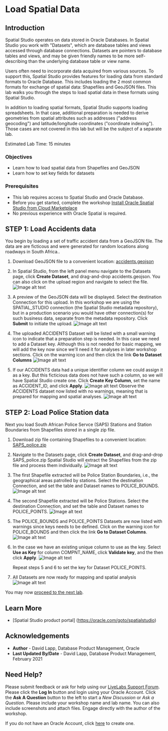 # Load Spatial Data


## Introduction

Spatial Studio operates on data stored in Oracle Databases. In Spatial Studio you work with "Datasets", which are database tables and views accessed through database connections. Datasets are pointers to database tables and views, and may be given friendly names to be more self-describing than the underlying database table or view name.  

Users often need to incorporate data acquired from various sources. To support this, Spatial Studio provides features for loading data from standard formats to Oracle Database.  This includes loading the 2 most common formats for exchange of spatial data: Shapefiles and GeoJSON files. This lab walks you through the steps to load spatial data in these formats using Spatial Studio. 

In addition to loading spatial formats, Spatial Studio supports loading spreadsheets. In that case, additional preparation is needed to derive geometries from spatial attributes such as addresses ("address geocoding") and latitude/longitude coordinates ("coordinate indexing"). Those cases are not covered in this lab but will be the subject of a separate lab.


Estimated Lab Time: 15 minutes


### Objectives

* Learn how to load spatial data from Shapefiles and GeoJSON
* Learn how to set key fields for datasets

### Prerequisites

* This lab requires access to Spatial Studio and Oracle Database. 
* Before you get started, complete the workshop [Install Oracle Spatial Studio from Cloud Marketplace ](https://apexapps.oracle.com/pls/apex/dbpm/r/livelabs/view-workshop?wid=778)
* No previous experience with Oracle Spatial is required.


## **STEP 1:** Load Accidents data

You begin by loading a set of traffic accident data from a GeoJSON file. The data are  are ficticous and were generated for random locations along roadways in South Africa.. 

1. Download GeoJSON file to a convenient location: <a href="files/accidents.geojson" download>  accidents.geojson  </a>

2. In Spatial Studio, from the left panel menu navigate to the Datasets page, click **Create Dataset**, and drag-and-drop accidents.geojson. You can also click on the upload region and navigate to select the file.
![Image alt text](images/load-data-1.png)

3. A preview of the GeoJSON data will be displayed. Select the destination Connection for this upload. In this workshop we are using the SPATIAL_STUDIO connection (the Spatial Studio metadata repository), but in a production scenario you would have other connection(s) for such business data, separate from the metadata repository. Click **Submit** to initiate the upload.
![Image alt text](images/load-data-2.png)

4. The uploaded ACCIDENTS Dataset will be listed with a small warning icon to indicate that a preparation step is needed. In this case we need to add a Dataset key. Although this is not needed for basic mapping, we will add the key now since we'll need it for analyses in later workshop sections. Click on the warning icon and then click the link **Go to Dataset Columns**
![Image alt text](images/load-data-3.png)

5. If our ACCIDENTS data had a unique identifier column we could assign it as a key. But this ficticious data does not have such a column, so we will have Spatial Studio create one. Click **Create Key Column**, set the name as ACCIDENT_ID, and click **Apply**.
![Image alt text](images/load-data-4.png)
Observe the ACCIDENTS dataset now listed with no warnings, meaning that is prepared for mapping and spatial analyses.
![Image alt text](images/load-data-5.png)


## **STEP 2:** Load Police Station data
Next you load South African Police Servce (SAPS) Stations and Station Boundaries from Shapefiles stored in a single zip file. 

1. Download zip file containing Shapefiles to a convenient location: <a href="https://objectstorage.us-ashburn-1.oraclecloud.com/p/UqtQ-IJyh-S6VT8KLBGUttO2Y4Np1dky9cQ60U41d7-aQNCtyBdYO31aad_kZmOQ/n/oradbclouducm/b/spatial-livelabs/o/SAPS_police.zip" download>SAPS_police.zip</a>  

2. Navigate to the Datasets page, click **Create Dataset**, and drag-and-drop SAPS_police.zip  Spatial Studio will extract the Shapefiles from the zip file and process them individually. 
![Image alt text](images/load-data-6.png)

3. The first Shapefile extracted will be Police Station Boundaries, i.e., the geographical areas patrolled by stations. Select the destination Connection, and set the table and Dataset names to POLICE_BOUNDS.
![Image alt text](images/load-data-7.png)

4. The second Shapefile extracted will be Police Stations. Select the destination Connection, and set the table and Dataset names to POLICE_POINTS.
![Image alt text](images/load-data-8.png)

5. The POLICE\_BOUNDS and POLICE\_POINTS Datasets are now listed with warnings since keys needs to be defined. Click on the warning icon for POLICE\_BOUNDS and then click the link **Go to Dataset Columns**.
![Image alt text](images/load-data-9.png) 
   
6. In the case we have an existing unique column to use as the key. Select **Use as Key** for column COMPNT\_NAME,  click **Validate key**, and the then click **Apply**. 
![Image alt text](images/load-data-10.png)

   Repeat steps 5 and 6 to set the key for Dataset POLICE_POINTS.

7. All Datasets are now ready for mapping and spatial analysis 
![Image alt text](images/load-data-11.png)

You may now [proceed to the next lab](#next).

## Learn More
* [Spatial Studio product portal] (https://oracle.com/goto/spatialstudio)

## Acknowledgements
* **Author** - David Lapp, Database Product Management, Oracle
* **Last Updated By/Date** - David Lapp, Database Product Management, February 2021

## Need Help?
Please submit feedback or ask for help using our [LiveLabs Support Forum](https://community.oracle.com/tech/developers/categories/oracle-spatial). Please click the **Log In** button and login using your Oracle Account. Click the **Ask A Question** button to the left to start a *New Discussion* or *Ask a Question*.  Please include your workshop name and lab name.  You can also include screenshots and attach files.  Engage directly with the author of the workshop.

If you do not have an Oracle Account, click [here](https://profile.oracle.com/myprofile/account/create-account.jspx) to create one.
